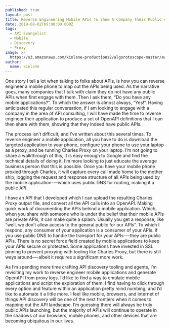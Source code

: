 ```yaml
---
published: true
layout: post
title: Reverse Engineering Mobile APIs To Show A Company Their Public APIs
date: 2019-08-02T09:00:00.000Z
tags:
  - API Evangelist
  - Mobile
  - Discovery
  - Proxy
image: >-
  https://s3.amazonaws.com/kinlane-productions2/algorotoscope-master/aws-s3-square-97-193-800-500-0-max-0-1--1-square.jpg
author:
  name: kinlane
---
```

One story I tell a lot when talking to folks about APIs, is how you can reverse engineer a mobile phone to map out the APIs being used. As the narrative goes, many companies that I talk with claim they do not have any public APIs when first engage with them. Then I ask them, “Do you have any mobile applications?”. To which the answer is almost always, “Yes!”.  Having anticipated this regular conversation, if I am looking to engage with a company in the area of API consulting, I will have made the time to reverse engineer their application to produce a set of OpenAPI definitions that I can then share with them, showing that they indeed have public APIs.

The process isn’t difficult, and I’ve written about this several times. To reverse engineer a mobile application, all you have to do is download the targeted application to your phone, configure your phone to use your laptop as a proxy, and be running Charles Proxy on your laptop. I’m not going to share a walkthrough of this, it is easy enough to Google and find the technical details of doing it, I’m more looking to just educate the average business person that this is possible. Once you have your mobile phone proxied through Charles, it will capture every call made home to the mother ship, logging the request and response structure of all APIs being used by the mobile application-—which uses public DNS for routing, making it a public API.

I have an API that I developed which I can upload the resulting Charles Proxy output file, and convert all the API calls into an OpenAPI. Making quick work of documenting the APIs behind a mobile application. Which, when you share with someone who is under the belief that their mobile APIs are private APIs, it can make quite a splash. Usually you get a response, like “well, we don’t allow access to the general public for our APIs”. To which I respond, any consumer of your application is a consumer of your APIs. If you use public DNS to handle the transport for your APIs-—they are public APIs. There is no secret force field created by mobile applications to keep your APIs secure or protected. Some applications have invested in SSL pinning to prevent proxying with tooling like Charles Proxy, but there is still ways around—-albeit it requires a significant more work.

As I’m spending more time crafting API discovery tooling and agents, I’m revisiting my work to reverse engineer mobile applications and generate OpenAPI from proxy logs. I’d like to find a way to emulate mobile applications and script the exploration of them. I find having to click through every option and feature within an application pretty mind numbing, and I’d like to automate it a little more. I feel like mobile, browsers, and  internet of things API discovery will be one of the next frontiers when it comes to mapping out the API landscape. I’m guessing there will always be truly public APIs launching, but the majority of APIs will continue to operate in the shadows of our browsers, mobile phones, and other devices that are becoming ubiquitous in our lives.
